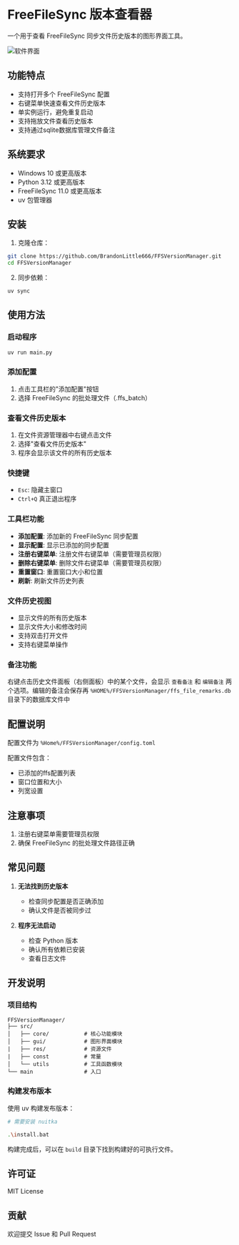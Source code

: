 # FreeFileSync 版本查看器

一个用于查看 FreeFileSync 同步文件历史版本的图形界面工具。

![](https://minioapi.shaunnet.xyz:443/picgo/20250518232712316.png "软件界面")

## 功能特点

- 支持打开多个 FreeFileSync 配置
- 右键菜单快速查看文件历史版本
- 单实例运行，避免重复启动
- 支持拖放文件查看历史版本
- 支持通过sqlite数据库管理文件备注

## 系统要求

- Windows 10 或更高版本
- Python 3.12 或更高版本
- FreeFileSync 11.0 或更高版本
- uv 包管理器

## 安装

1. 克隆仓库：

```bash
git clone https://github.com/BrandonLittle666/FFSVersionManager.git
cd FFSVersionManager
```

2. 同步依赖：

```bash
uv sync
```

## 使用方法

### 启动程序

```bash
uv run main.py
```

### 添加配置

1. 点击工具栏的"添加配置"按钮
2. 选择 FreeFileSync 的批处理文件（.ffs_batch）

### 查看文件历史版本

1. 在文件资源管理器中右键点击文件
2. 选择"查看文件历史版本"
3. 程序会显示该文件的所有历史版本

### 快捷键

- `Esc`: 隐藏主窗口
- `Ctrl+Q` 真正退出程序

### 工具栏功能

- **添加配置**: 添加新的 FreeFileSync 同步配置
- **显示配置**: 显示已添加的同步配置
- **注册右键菜单**: 注册文件右键菜单（需要管理员权限）
- **删除右键菜单**: 删除文件右键菜单（需要管理员权限）
- **重置窗口**: 重置窗口大小和位置
- **刷新**: 刷新文件历史列表

### 文件历史视图

- 显示文件的所有历史版本
- 显示文件大小和修改时间
- 支持双击打开文件
- 支持右键菜单操作

### 备注功能

右键点击历史文件面板（右侧面板）中的某个文件，会显示 `查看备注` 和 `编辑备注` 两个选项。编辑的备注会保存再 `%HOME%/FFSVersionManager/ffs_file_remarks.db` 目录下的数据库文件中

## 配置说明

配置文件为 `%Home%/FFSVersionManager/config.toml` 

配置文件包含：

- 已添加的ffs配置列表
- 窗口位置和大小
- 列宽设置

## 注意事项

1. 注册右键菜单需要管理员权限
2. 确保 FreeFileSync 的批处理文件路径正确

## 常见问题

1. **无法找到历史版本**

   - 检查同步配置是否正确添加
   - 确认文件是否被同步过
2. **程序无法启动**

   - 检查 Python 版本
   - 确认所有依赖已安装
   - 查看日志文件

## 开发说明

### 项目结构

```
FFSVersionManager/
├── src/
│   ├── core/           # 核心功能模块
│   ├── gui/            # 图形界面模块
|   ├── res/            # 资源文件
|   ├── const           # 常量
│   └── utils           # 工具函数模块
└── main                # 入口
```

### 构建发布版本

使用 uv 构建发布版本：

```bash
# 需要安装 nuitka

.\install.bat

```

构建完成后，可以在 `build` 目录下找到构建好的可执行文件。

## 许可证

MIT License

## 贡献

欢迎提交 Issue 和 Pull Request

